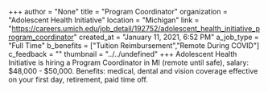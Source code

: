 +++
author = "None"
title = "Program Coordinator"
organization = "Adolescent Health Initiative"
location = "Michigan"
link = "https://careers.umich.edu/job_detail/192752/adolescent_health_initiative_program_coordinator"
created_at = "January 11, 2021, 6:52 PM"
a_job_type = "Full Time"
b_benefits = ["Tuition Reimbursement","Remote During COVID"]
c_feedback = ""
thumbnail = "../../undefined"
+++
Adolescent Health Initiative is hiring a Program Coordinator in MI (remote until safe), salary: $48,000 - $50,000. Benefits: medical, dental and vision coverage effective on your  first day, retirement, paid time off. 